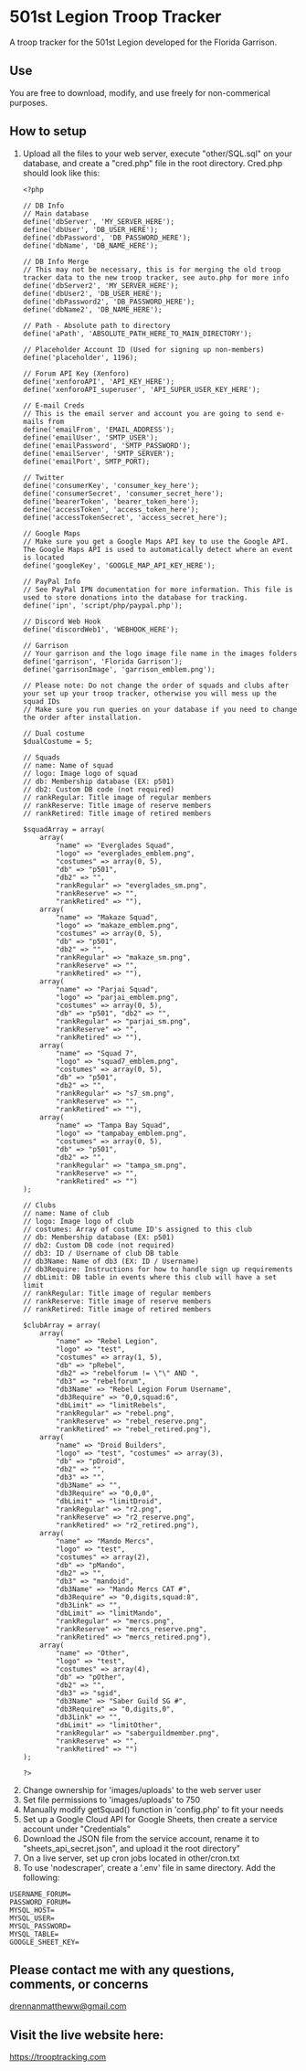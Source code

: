 # 501st Legion Troop Tracker
A troop tracker for the 501st Legion developed for the Florida Garrison.

## Use
You are free to download, modify, and use freely for non-commerical purposes.

## How to setup

<ol>
<li>Upload all the files to your web server, execute "other/SQL.sql" on your database, and create a "cred.php" file in the root directory. Cred.php should look like this:</li>
 
```
<?php

// DB Info
// Main database
define('dbServer', 'MY_SERVER_HERE');
define('dbUser', 'DB_USER_HERE');
define('dbPassword', 'DB_PASSWORD_HERE');
define('dbName', 'DB_NAME_HERE');

// DB Info Merge
// This may not be necessary, this is for merging the old troop tracker data to the new troop tracker, see auto.php for more info
define('dbServer2', 'MY_SERVER_HERE');
define('dbUser2', 'DB_USER_HERE');
define('dbPassword2', 'DB_PASSWORD_HERE');
define('dbName2', 'DB_NAME_HERE');

// Path - Absolute path to directory
define('aPath', 'ABSOLUTE_PATH_HERE_TO_MAIN_DIRECTORY');

// Placeholder Account ID (Used for signing up non-members)
define('placeholder', 1196);

// Forum API Key (Xenforo)
define('xenforoAPI', 'API_KEY_HERE');
define('xenforoAPI_superuser', 'API_SUPER_USER_KEY_HERE');

// E-mail Creds
// This is the email server and account you are going to send e-mails from
define('emailFrom', 'EMAIL_ADDRESS');
define('emailUser', 'SMTP_USER');
define('emailPassword', 'SMTP_PASSWORD');
define('emailServer', 'SMTP_SERVER');
define('emailPort', SMTP_PORT);

// Twitter
define('consumerKey', 'consumer_key_here');
define('consumerSecret', 'consumer_secret_here');
define('bearerToken', 'bearer_token_here');
define('accessToken', 'access_token_here');
define('accessTokenSecret', 'access_secret_here');

// Google Maps
// Make sure you get a Google Maps API key to use the Google API. The Google Maps API is used to automatically detect where an event is located
define('googleKey', 'GOOGLE_MAP_API_KEY_HERE');

// PayPal Info
// See PayPal IPN documentation for more information. This file is used to store donations into the database for tracking.
define('ipn', 'script/php/paypal.php');

// Discord Web Hook
define('discordWeb1', 'WEBHOOK_HERE');

// Garrison
// Your garrison and the logo image file name in the images folders
define('garrison', 'Florida Garrison');
define('garrisonImage', 'garrison_emblem.png');

// Please note: Do not change the order of squads and clubs after your set up your troop tracker, otherwise you will mess up the squad IDs
// Make sure you run queries on your database if you need to change the order after installation.

// Dual costume
$dualCostume = 5;

// Squads
// name: Name of squad
// logo: Image logo of squad
// db: Membership database (EX: p501)
// db2: Custom DB code (not required)
// rankRegular: Title image of regular members
// rankReserve: Title image of reserve members
// rankRetired: Title image of retired members

$squadArray = array(
	array(
		"name" => "Everglades Squad",
		"logo" => "everglades_emblem.png",
		"costumes" => array(0, 5),
		"db" => "p501",
		"db2" => "",
		"rankRegular" => "everglades_sm.png",
		"rankReserve" => "",
		"rankRetired" => ""),
	array(
		"name" => "Makaze Squad",
		"logo" => "makaze_emblem.png",
		"costumes" => array(0, 5),
		"db" => "p501",
		"db2" => "",
		"rankRegular" => "makaze_sm.png",
		"rankReserve" => "",
		"rankRetired" => ""),
	array(
		"name" => "Parjai Squad",
		"logo" => "parjai_emblem.png",
		"costumes" => array(0, 5),
		"db" => "p501", "db2" => "",
		"rankRegular" => "parjai_sm.png",
		"rankReserve" => "",
		"rankRetired" => ""),
	array(
		"name" => "Squad 7",
		"logo" => "squad7_emblem.png",
		"costumes" => array(0, 5),
		"db" => "p501",
		"db2" => "",
		"rankRegular" => "s7_sm.png",
		"rankReserve" => "",
		"rankRetired" => ""),
	array(
		"name" => "Tampa Bay Squad",
		"logo" => "tampabay_emblem.png",
		"costumes" => array(0, 5),
		"db" => "p501",
		"db2" => "",
		"rankRegular" => "tampa_sm.png",
		"rankReserve" => "",
		"rankRetired" => "")
);

// Clubs
// name: Name of club
// logo: Image logo of club
// costumes: Array of costume ID's assigned to this club
// db: Membership database (EX: p501)
// db2: Custom DB code (not required)
// db3: ID / Username of club DB table
// db3Name: Name of db3 (EX: ID / Username)
// db3Require: Instructions for how to handle sign up requirements
// dbLimit: DB table in events where this club will have a set limit
// rankRegular: Title image of regular members
// rankReserve: Title image of reserve members
// rankRetired: Title image of retired members

$clubArray = array(
	array(
		"name" => "Rebel Legion",
		"logo" => "test",
		"costumes" => array(1, 5),
		"db" => "pRebel",
		"db2" => "rebelforum != \"\" AND ",
		"db3" => "rebelforum",
		"db3Name" => "Rebel Legion Forum Username",
		"db3Require" => "0,0,squad:6",
		"dbLimit" => "limitRebels",
		"rankRegular" => "rebel.png",
		"rankReserve" => "rebel_reserve.png",
		"rankRetired" => "rebel_retired.png"),
	array(
		"name" => "Droid Builders",
		"logo" => "test", "costumes" => array(3),
		"db" => "pDroid",
		"db2" => "",
		"db3" => "",
		"db3Name" => "",
		"db3Require" => "0,0,0",
		"dbLimit" => "limitDroid",
		"rankRegular" => "r2.png",
		"rankReserve" => "r2_reserve.png",
		"rankRetired" => "r2_retired.png"),
	array(
		"name" => "Mando Mercs",
		"logo" => "test",
		"costumes" => array(2),
		"db" => "pMando",
		"db2" => "",
		"db3" => "mandoid",
		"db3Name" => "Mando Mercs CAT #",
		"db3Require" => "0,digits,squad:8",
		"db3Link" => "",
		"dbLimit" => "limitMando",
		"rankRegular" => "mercs.png",
		"rankReserve" => "mercs_reserve.png",
		"rankRetired" => "mercs_retired.png"), 
	array(
		"name" => "Other",
		"logo" => "test",
		"costumes" => array(4),
		"db" => "pOther",
		"db2" => "",
		"db3" => "sgid",
		"db3Name" => "Saber Guild SG #",
		"db3Require" => "0,digits,0",
		"db3Link" => "",
		"dbLimit" => "limitOther",
		"rankRegular" => "saberguildmember.png",
		"rankReserve" => "",
		"rankRetired" => "")
);

?>
```

<li>Change ownership for 'images/uploads' to the web server user</li>
<li>Set file permissions to 'images/uploads' to 750</li>
<li>Manually modify getSquad() function in 'config.php' to fit your needs</li>
<li>Set up a Google Cloud API for Google Sheets, then create a service account under "Credentials"</li>
<li>Download the JSON file from the service account, rename it to "sheets_api_secret.json", and upload it the root directory"</li>
<li>On a live server, set up cron jobs located in other/cron.txt</li>
<li>To use 'nodescraper', create a '.env' file in same directory. Add the following:</li>
</ol>

```
USERNAME_FORUM=
PASSWORD_FORUM=
MYSQL_HOST=
MYSQL_USER=
MYSQL_PASSWORD=
MYSQL_TABLE=
GOOGLE_SHEET_KEY=
```


## Please contact me with any questions, comments, or concerns
drennanmattheww@gmail.com

## Visit the live website here:
https://trooptracking.com
